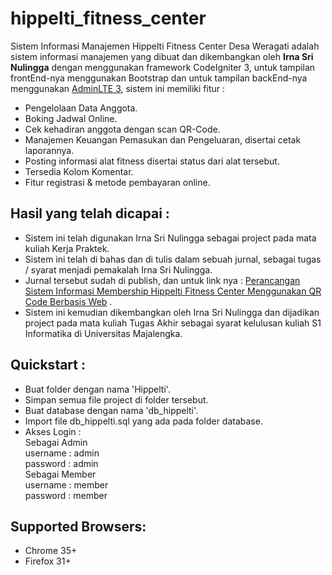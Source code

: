 # hippelti_fitness_center
Sistem Informasi Manajemen Hippelti Fitness Center Desa Weragati adalah sistem informasi manajemen yang dibuat dan dikembangkan oleh <b>Irna Sri Nulingga</b> dengan menggunakan framework CodeIgniter 3, untuk tampilan frontEnd-nya menggunakan Bootstrap dan untuk tampilan backEnd-nya menggunakan [AdminLTE 3](https://github.com/ColorlibHQ/AdminLTE), sistem ini memiliki fitur  : <br>
- Pengelolaan Data Anggota.
- Boking Jadwal Online.
- Cek kehadiran anggota dengan scan QR-Code.
- Manajemen Keuangan Pemasukan dan Pengeluaran, disertai cetak laporannya.
- Posting informasi alat fitness disertai status dari alat tersebut.
- Tersedia Kolom Komentar.
- Fitur registrasi & metode pembayaran online.

## Hasil yang telah dicapai : 
- Sistem ini telah digunakan Irna Sri Nulingga sebagai project pada mata kuliah Kerja Praktek.
- Sistem ini telah di bahas dan di tulis dalam sebuah jurnal, sebagai tugas / syarat menjadi pemakalah Irna Sri Nulingga.
- Jurnal tersebut sudah di publish, dan untuk link nya :  [Perancangan Sistem Informasi Membership Hippelti Fitness Center Menggunakan QR Code Berbasis Web](http://ojs.udb.ac.id/index.php/Senatib/article/download/1807/1424) .
- Sistem ini kemudian dikembangkan oleh Irna Sri Nulingga dan dijadikan project pada mata kuliah Tugas Akhir sebagai syarat kelulusan kuliah S1 Informatika di Universitas Majalengka. 

## Quickstart :
- Buat folder dengan nama 'Hippelti'.
- Simpan semua file project di folder tersebut.
- Buat database dengan nama 'db_hippelti'.
- Import file db_hippelti.sql yang ada pada folder database.
- Akses Login : <br>
		Sebagai Admin <br>
			username : admin <br>
			password : admin <br>
		Sebagai Member <br>
			username : member <br>
			password : member <br>

## Supported Browsers:
- Chrome 35+
- Firefox 31+
